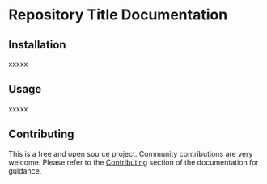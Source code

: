 # Repository Title Documentation

## Installation

xxxxx

## Usage

xxxxx

## Contributing

This is a free and open source project. Community contributions are very welcome. Please refer to the [Contributing](docs/contributing.md) section of the documentation for guidance.
